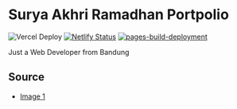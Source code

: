 # Surya Akhri Ramadhan Portpolio

![Vercel Deploy](https://deploy-badge.vercel.app/vercel/suryasarafe)
[![Netlify Status](https://api.netlify.com/api/v1/badges/1250ae4f-bce9-4930-b7c7-244ecb0bc3d2/deploy-status)](https://app.netlify.com/sites/suryasarafe/deploys)
[![pages-build-deployment](https://github.com/suryasarafe/suryasarafe.github.io/actions/workflows/pages/pages-build-deployment/badge.svg?branch=gh-pages)](https://github.com/suryasarafe/suryasarafe.github.io/actions/workflows/pages/pages-build-deployment)



Just a Web Developer from Bandung



## Source
- [Image 1](https://pngtree.com/freepng/illustration-of-a-man-working-on-a-laptop_5361915.html)

